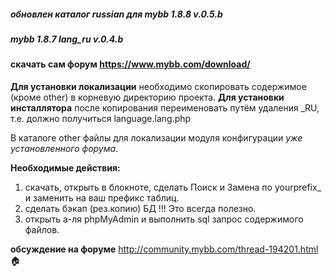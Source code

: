 ##### обновлен каталог russian для mybb 1.8.8 v.0.5.b 

##### mybb 1.8.7 lang_ru v.0.4.b 
#### скачать сам форум https://www.mybb.com/download/
**Для установки локализации** необходимо скопировать содержимое (кроме other) в корневую директорию проекта.
**Для установки инсталлятора** после копирования переименовать путём удаления _RU, т.е. должно получиться language.lang.php

В каталоге other файлы для локализации модуля конфигурации *уже установленного форума*.

**Необходимые действия:** 
 
1.  скачать, открыть в блокноте, сделать Поиск и Замена по yourprefix_ и заменить на ваш префикс таблиц.
2.  сделать бэкап (рез.копию) БД !!! Это всегда полезно.
3.  открыть а-ля phpMyAdmin и выполнить sql запрос содержимого файлов.

**обсуждение на форуме** http://community.mybb.com/thread-194201.html :house:
